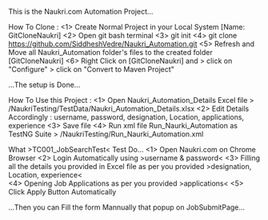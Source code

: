 This is the Naukri.com Automation Project...

How To Clone :
<1> Create Normal Project in your Local System [Name: GitCloneNaukri]
<2> Open git bash terminal
<3> git init
<4> git clone https://github.com/SiddheshVedre/Naukri_Automation.git
<5> Refresh and Move all Naukri_Automation folder's files to the created folder [GitCloneNaukri]
<6> Right Click on [GitCloneNaukri] and > click on "Configure" > click on "Convert to Maven Project"

...The setup is Done...

How To Use this Project : 
<1> Open Naukri_Automation_Details Excel file          >   /NaukriTesting/TestData/Naukri_Automation_Details.xlsx
<2> Edit Details Accordingly : username, password, designation, Location, applications, experience
<3> Save file
<4> Run xml file Run_Naurki_Automation as TestNG Suite >   /NaukriTesting/Run_Naurki_Automation.xml

What >TC001_JobSearchTest< Test Do...
<1> Open Naukri.com on Chrome Browser
<2> Login Automatically using  >username & password<
<3> Filling all the details you provided in Excel file as per you provided  >designation, Location, experience<  
<4> Opening Job Applications as per you provided  >applications<
<5> Click Apply Button Automatically

...Then you can Fill the form Mannually that popup on JobSubmitPage...